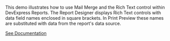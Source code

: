 This demo illustrates how to use Mail Merge and the Rich Text control within DevExpress Reports. The Report Designer displays Rich Text controls with data field names enclosed in square brackets. In Print Preview these names are substituted with data from the report's data source.

<a href="https://docs.devexpress.com/XtraReports/DevExpress.XtraReports.UI.XRRichText" target="_blank">See Documentation</a>